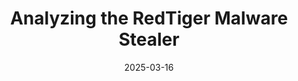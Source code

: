 ---
title: "Analyzing the RedTiger Malware Stealer"
date: 2025-03-16
authors: ["humpty/tony"]
tags: ["threat hunting", "reverse engineering", "python"]
description: "Analysis of RedTiger, a python based stealer that leverages Discord to exfiltrate credentials"
readingTime: 5
external: "https://c-b.io/2025-03-16+-+Analyzing+the+RedTiger+Malware+Stealer"
---